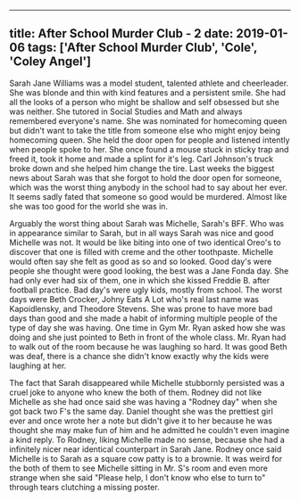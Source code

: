 
---
title: After School Murder Club - 2
date: 2019-01-06
tags: ['After School Murder Club', 'Cole', 'Coley Angel']
---

Sarah Jane Williams was a model student, talented athlete and cheerleader. She was blonde and thin with kind features and a persistent smile. She had all the looks of a person who might be shallow and self obsessed but she was neither. She tutored in Social Studies and Math and always remembered everyone's name. She was nominated for homecoming queen but didn't want to take the title from someone else who might enjoy being homecoming queen. She held the door open for people and listened intently when people spoke to her. She once found a mouse stuck in sticky trap and freed it, took it home and made a splint for it's leg. Carl Johnson's truck broke down and she helped him change the tire. Last weeks the biggest news about Sarah was that she forgot to hold the door open for someone, which was the worst thing anybody in the school had to say about her ever. It seems sadly fated that someone so good would be murdered. Almost like she was too good for the world she was in.

Arguably the worst thing about Sarah was Michelle, Sarah's BFF. Who was in appearance similar to Sarah, but in all ways Sarah was nice and good Michelle was not. It would be like biting into one of two identical Oreo's to discover that one is filled with creme and the other toothpaste. Michelle would often say she felt as good as so and so looked. Good day's were people she thought were good looking, the best was a Jane Fonda day. She had only ever had six of them, one in which she kissed Freddie B. after football practice. Bad day's were ugly kids, mostly from school. The worst days were Beth Crocker, Johny Eats A Lot who's real last name was Kapoidlensky, and Theodore Stevens. She was prone to have more bad days than good and she made a habit of informing multiple people of the type of day she was having. One time in Gym Mr. Ryan asked how she was doing and she just pointed to Beth in front of the whole class. Mr. Ryan had to walk out of the room because he was laughing so hard. It was good Beth was deaf, there is a chance she didn't know exactly why the kids were laughing at her.

The fact that Sarah disappeared while Michelle stubbornly persisted was a cruel joke to anyone who knew the both of them. Rodney did not like Michelle as she had once said she was having a "Rodney day" when she got back two F's the same day. Daniel thought she was the prettiest girl ever and once wrote her a note but didn't give it to her because he was thought she may make fun of him and he admitted he couldn't even imagine a kind reply. To Rodney, liking Michelle made no sense, because she had a infinitely nicer near identical counterpart in Sarah Jane. Rodney once said Michelle is to Sarah as a square cow patty is to a brownie. It was weird for the both of them to see Michelle sitting in Mr. S's room and even more strange when she said "Please help, I don't know who else to turn to" through tears clutching a missing poster.
